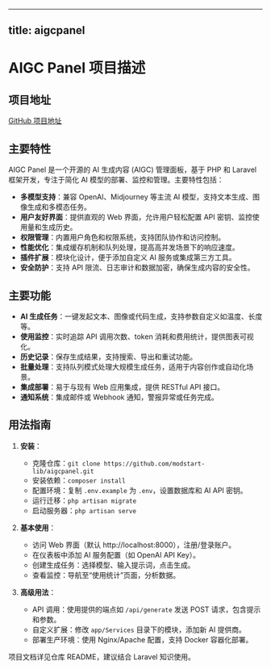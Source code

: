 
---
title: aigcpanel
---

# AIGC Panel 项目描述

## 项目地址
[GitHub 项目地址](https://github.com/modstart-lib/aigcpanel)

## 主要特性
AIGC Panel 是一个开源的 AI 生成内容 (AIGC) 管理面板，基于 PHP 和 Laravel 框架开发，专注于简化 AI 模型的部署、监控和管理。主要特性包括：
- **多模型支持**：兼容 OpenAI、Midjourney 等主流 AI 模型，支持文本生成、图像生成和多模态任务。
- **用户友好界面**：提供直观的 Web 界面，允许用户轻松配置 API 密钥、监控使用量和生成历史。
- **权限管理**：内置用户角色和权限系统，支持团队协作和访问控制。
- **性能优化**：集成缓存机制和队列处理，提高高并发场景下的响应速度。
- **插件扩展**：模块化设计，便于添加自定义 AI 服务或集成第三方工具。
- **安全防护**：支持 API 限流、日志审计和数据加密，确保生成内容的安全性。

## 主要功能
- **AI 生成任务**：一键发起文本、图像或代码生成，支持参数自定义如温度、长度等。
- **使用监控**：实时追踪 API 调用次数、token 消耗和费用统计，提供图表可视化。
- **历史记录**：保存生成结果，支持搜索、导出和重试功能。
- **批量处理**：支持队列模式处理大规模生成任务，适用于内容创作或自动化场景。
- **集成部署**：易于与现有 Web 应用集成，提供 RESTful API 接口。
- **通知系统**：集成邮件或 Webhook 通知，警报异常或任务完成。

## 用法指南
1. **安装**：
   - 克隆仓库：`git clone https://github.com/modstart-lib/aigcpanel.git`
   - 安装依赖：`composer install`
   - 配置环境：复制 `.env.example` 为 `.env`，设置数据库和 AI API 密钥。
   - 运行迁移：`php artisan migrate`
   - 启动服务器：`php artisan serve`

2. **基本使用**：
   - 访问 Web 界面（默认 http://localhost:8000），注册/登录账户。
   - 在仪表板中添加 AI 服务配置（如 OpenAI API Key）。
   - 创建生成任务：选择模型、输入提示词，点击生成。
   - 查看监控：导航至“使用统计”页面，分析数据。

3. **高级用法**：
   - API 调用：使用提供的端点如 `/api/generate` 发送 POST 请求，包含提示和参数。
   - 自定义扩展：修改 `app/Services` 目录下的模块，添加新 AI 提供商。
   - 部署生产环境：使用 Nginx/Apache 配置，支持 Docker 容器化部署。

项目文档详见仓库 README，建议结合 Laravel 知识使用。
